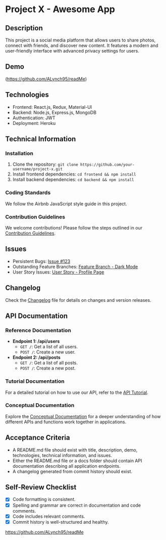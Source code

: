 # Project X - Awesome App

## Description

This project is a social media platform that allows users to share photos, connect with friends, and discover new content. It features a modern and user-friendly interface with advanced privacy settings for users.

## Demo

(https://github.com/ALynch95/readMe)

## Technologies

- Frontend: React.js, Redux, Material-UI
- Backend: Node.js, Express.js, MongoDB
- Authentication: JWT
- Deployment: Heroku

## Technical Information

### Installation

1. Clone the repository: `git clone https://github.com/your-username/project-x.git`
2. Install frontend dependencies: `cd frontend && npm install`
3. Install backend dependencies: `cd backend && npm install`

### Coding Standards

We follow the Airbnb JavaScript style guide in this project.

### Contribution Guidelines

We welcome contributions! Please follow the steps outlined in our [Contribution Guidelines](CONTRIBUTING.md).

## Issues

- Persistent Bugs: [Issue #123](https://github.com/ALynch95/project-x/issues/123)
- Outstanding Feature Branches: [Feature Branch - Dark Mode](https://github.com/ALynch95/project-x/tree/dark-mode)
- User Story Issues: [User Story - Profile Page](https://github.com/ALynch95/project-x/issues/456)

## Changelog

Check the [Changelog](CHANGELOG.md) file for details on changes and version releases.

## API Documentation

### Reference Documentation

- **Endpoint 1: /api/users**
  - `GET /`: Get a list of all users.
  - `POST /`: Create a new user.
- **Endpoint 2: /api/posts**
  - `GET /`: Get a list of all posts.
  - `POST /`: Create a new post.

### Tutorial Documentation

For a detailed tutorial on how to use our API, refer to the [API Tutorial](docs/API_TUTORIAL.md).

### Conceptual Documentation

Explore the [Conceptual Documentation](docs/CONCEPTS.md) for a deeper understanding of how different APIs and functions work together in applications.

## Acceptance Criteria

- A README.md file should exist with title, description, demo, technologies, technical information, and issues.
- Either the README.md file or a docs folder should contain API documentation describing all application endpoints.
- A changelog generated from commit history should exist.

## Self-Review Checklist

- [x] Code formatting is consistent.
- [x] Spelling and grammar are correct in documentation and code comments.
- [x] Code includes relevant comments.
- [x] Commit history is well-structured and healthy.

https://github.com/ALynch95/readMe
